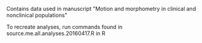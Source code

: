 Contains data used in manuscript "Motion and morphometry in clinical and nonclinical populations"

To recreate analyses, run commands found in source.me.all.analyses.20160417.R in R

